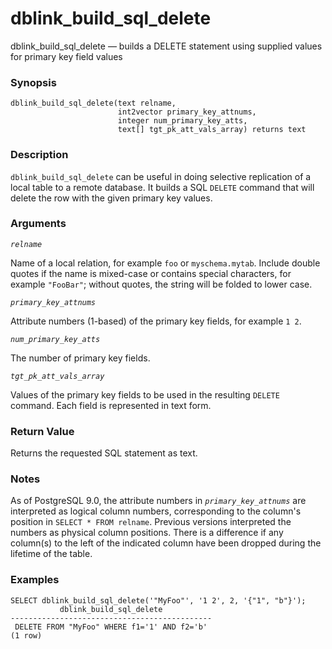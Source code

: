 # dblink\_build\_sql\_delete

dblink\_build\_sql\_delete — builds a DELETE statement using supplied values for primary key field values

### Synopsis

```text
dblink_build_sql_delete(text relname,
                        int2vector primary_key_attnums,
                        integer num_primary_key_atts,
                        text[] tgt_pk_att_vals_array) returns text
```

### Description

`dblink_build_sql_delete` can be useful in doing selective replication of a local table to a remote database. It builds a SQL `DELETE` command that will delete the row with the given primary key values.

### Arguments

_`relname`_

Name of a local relation, for example `foo` or `myschema.mytab`. Include double quotes if the name is mixed-case or contains special characters, for example `"FooBar"`; without quotes, the string will be folded to lower case.

_`primary_key_attnums`_

Attribute numbers \(1-based\) of the primary key fields, for example `1 2`.

_`num_primary_key_atts`_

The number of primary key fields.

_`tgt_pk_att_vals_array`_

Values of the primary key fields to be used in the resulting `DELETE` command. Each field is represented in text form.

### Return Value

Returns the requested SQL statement as text.

### Notes

As of PostgreSQL 9.0, the attribute numbers in _`primary_key_attnums`_ are interpreted as logical column numbers, corresponding to the column's position in `SELECT * FROM relname`. Previous versions interpreted the numbers as physical column positions. There is a difference if any column\(s\) to the left of the indicated column have been dropped during the lifetime of the table.

### Examples

```text
SELECT dblink_build_sql_delete('"MyFoo"', '1 2', 2, '{"1", "b"}');
           dblink_build_sql_delete
---------------------------------------------
 DELETE FROM "MyFoo" WHERE f1='1' AND f2='b'
(1 row)
```

